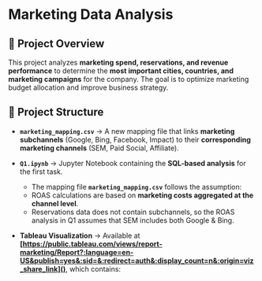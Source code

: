 # Marketing Data Analysis

## 📌 Project Overview
This project analyzes **marketing spend, reservations, and revenue performance** to determine the **most important cities, countries, and marketing campaigns** for the company. The goal is to optimize marketing budget allocation and improve business strategy.

## 📂 Project Structure
- **`marketing_mapping.csv`** → A new mapping file that links **marketing subchannels** (Google, Bing, Facebook, Impact) to their **corresponding marketing channels** (SEM, Paid Social, Affiliate).
- **`Q1.ipynb`** → Jupyter Notebook containing the **SQL-based analysis** for the first task.
    - The mapping file **`marketing_mapping.csv`** follows the assumption:
    - ROAS calculations are based on **marketing costs aggregated at the channel level**.
    - Reservations data does not contain subchannels, so the ROAS analysis in Q1 assumes that SEM includes both Google & Bing.

- **Tableau Visualization** → Available at **[https://public.tableau.com/views/report-marketing/Report?:language=en-US&publish=yes&:sid=&:redirect=auth&:display_count=n&:origin=viz_share_link]()**, which contains:
